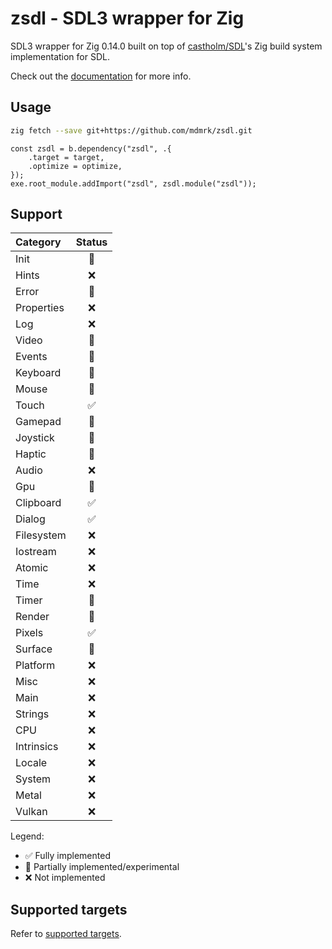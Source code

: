 # zsdl - SDL3 wrapper for Zig
SDL3 wrapper for Zig 0.14.0 built on top of [castholm/SDL](https://github.com/castholm/SDL)'s Zig build system implementation for SDL.

Check out the [documentation](https://mdmrk.github.io/zsdl/) for more info.

## Usage
```sh
zig fetch --save git+https://github.com/mdmrk/zsdl.git
```
```zig
const zsdl = b.dependency("zsdl", .{
    .target = target,
    .optimize = optimize,
});
exe.root_module.addImport("zsdl", zsdl.module("zsdl"));
```

## Support
| Category | Status |
|:-|:-:|
| Init | 🧪 |
| Hints | ❌ |
| Error | 🧪 |
| Properties | ❌ |
| Log | ❌ |
| Video | 🧪 |
| Events | 🧪 |
| Keyboard | 🧪 |
| Mouse | 🧪 |
| Touch | ✅ |
| Gamepad | 🧪 |
| Joystick | 🧪 |
| Haptic | 🧪 |
| Audio | ❌ |
| Gpu | 🧪 |
| Clipboard | ✅ |
| Dialog | ✅ |
| Filesystem | ❌ |
| Iostream | ❌ |
| Atomic | ❌ |
| Time | ❌ |
| Timer | 🧪 |
| Render | 🧪 |
| Pixels | ✅ |
| Surface | 🧪 |
| Platform | ❌ |
| Misc | ❌ |
| Main | ❌ |
| Strings | ❌ |
| CPU | ❌ |
| Intrinsics | ❌ |
| Locale | ❌ |
| System | ❌ |
| Metal | ❌ |
| Vulkan | ❌ |

Legend:
- ✅ Fully implemented
- 🧪 Partially implemented/experimental
- ❌ Not implemented

## Supported targets
Refer to [supported targets](https://github.com/castholm/SDL?tab=readme-ov-file#supported-targets).
